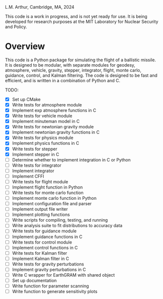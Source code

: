 L.M. Arthur, Cambridge, MA, 2024

This code is a work in progress, and is not yet ready for use. It is being developed for research purposes at the MIT Laboratory for Nuclear Security and Policy. 

# Overview
This code is a Python package for simulating the flight of a ballistic missile. It is designed to be modular, with separate modules for geodesy, atmosphere, vehicle, gravity, stepper, integrator, flight, monte carlo, guidance, control, and Kalman filtering. The code is designed to be fast and efficient, and is written in a combination of Python and C.

TODO: 
- [X] Set up CMake 
- [X] Write tests for atmosphere module
- [X] Implement exp atmosphere functions in C
- [X] Write tests for vehicle module
- [X] Implement minuteman model in C
- [X] Write tests for newtonian gravity module
- [X] Implement newtonian gravity functions in C
- [X] Write tests for physics module
- [X] Implement physics functions in C
- [X] Write tests for stepper
- [X] Implement stepper in C
- [ ] Determine whether to implement integration in C or Python
- [ ] Write tests for integrator
- [ ] Implement integrator
- [ ] Implement CFFI
- [ ] Write tests for flight module
- [ ] Implement flight function in Python
- [ ] Write tests for monte carlo function
- [ ] Implement monte carlo function in Python
- [ ] Implement configuration file and parser
- [ ] Implement output file writer
- [ ] Implement plotting functions
- [ ] Write scripts for compiling, testing, and running
- [ ] Write analysis suite to fit distributions to accuracy data
- [ ] Write tests for guidance module
- [ ] Implement guidance functions in C
- [ ] Write tests for control module
- [ ] Implement control functions in C
- [ ] Write tests for Kalman filter
- [ ] Implement Kalman filter in C
- [ ] Write tests for gravity perturbations
- [ ] Implement gravity perturbations in C
- [ ] Write C wrapper for EarthGRAM with shared object
- [ ] Set up documentation
- [ ] Write function for parameter scanning
- [ ] Write function to generate sensitivity plots
